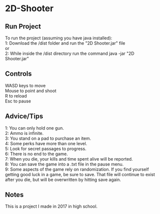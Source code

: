 # 2D-Shooter
## Run Project
To run the project (assuming you have java installed):  
1: Download the /dist folder and run the "2D Shooter.jar" file  
or  
2: While inside the /dist directory run the command java -jar "2D Shooter.jar"  

## Controls
WASD keys to move  
Mouse to point and shoot  
R to reload  
Esc to pause

## Advice/Tips
1: You can only hold one gun.  
2: Ammo is infinite.  
3: You stand on a pad to purchase an item.  
4: Some perks have more than one level.  
5: Look for secret passages to progress.  
6: There is no end to the game.  
7: When you die, your kills and time spent alive will be reported.  
8: You can save the game into a .txt file in the pause menu.  
9: Some aspects of the game rely on randomization. If you find yourself getting good luck in a game, be sure to save. That file will continue to exist after you die, but will be overwritten by hitting save again.  

## Notes
This is a project I made in 2017 in high school. 
